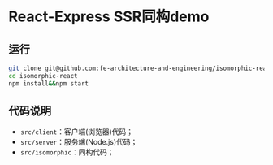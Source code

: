 # React-Express SSR同构demo

## 运行
```bash
git clone git@github.com:fe-architecture-and-engineering/isomorphic-react.git
cd isomorphic-react
npm install&&npm start
```

## 代码说明
- `src/client`：客户端(浏览器)代码；
- `src/server`：服务端(Node.js)代码；
- `src/isomorphic`：同构代码；